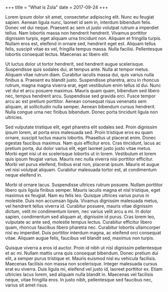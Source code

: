 +++
title = "What is Zola"
date = 2017-09-24
+++

Lorem ipsum dolor sit amet, consectetur adipiscing elit. Nunc eu feugiat sapien. Aenean ligula nunc, laoreet id sem in, interdum bibendum felis. Donec vel dui neque. Praesent ac sem ut justo volutpat rutrum a imperdiet tellus. Nam lobortis massa non hendrerit hendrerit. Vivamus porttitor dignissim turpis, eget aliquam urna tincidunt non. Aliquam et fringilla turpis. Nullam eros est, eleifend in ornare sed, hendrerit eget est. Aliquam tellus felis, suscipit vitae ex vel, fringilla tempus massa. Nulla facilisi. Pellentesque lobortis consequat lectus. Maecenas ac libero elit.

<!-- more -->

Ut luctus dolor ut tortor hendrerit, sed hendrerit augue scelerisque. Suspendisse quis sodales dui, at tempus ante. Nulla at tempor metus. Aliquam vitae rutrum diam. Curabitur iaculis massa dui, quis varius nulla finibus a. Praesent eu blandit justo. Suspendisse pharetra, arcu in rhoncus rutrum, magna magna viverra erat, eget vestibulum enim tellus id dui. Nunc vel dui et arcu posuere maximus. Mauris quam quam, bibendum sed libero nec, tempus hendrerit arcu. Suspendisse sed gravida orci. Fusce tempor arcu ac est pretium porttitor. Aenean consequat risus venenatis sem aliquam, at sollicitudin nulla semper. Aenean bibendum cursus hendrerit. Nulla congue urna nec finibus bibendum. Donec porta tincidunt ligula non ultricies.

Sed vulputate tristique elit, eget pharetra elit sodales sed. Proin dignissim ipsum lorem, at porta eros malesuada sed. Proin tristique eros eu quam ornare, suscipit luctus mauris lobortis. Phasellus ut placerat enim. Donec egestas faucibus maximus. Nam quis efficitur eros. Cras tincidunt, lacus ac pretium porta, dui dolor varius elit, eget laoreet justo justo vitae metus. Morbi eget nisi ut ex scelerisque lobortis ut in lorem. Vestibulum et lorem quis ipsum feugiat varius. Mauris nec nulla viverra nisi porttitor efficitur. Morbi vel purus eleifend, finibus erat non, placerat ipsum. Mauris et augue vel nisi volutpat aliquam. Curabitur malesuada tortor est, at condimentum neque eleifend in.

Morbi id ornare lacus. Suspendisse ultrices rutrum posuere. Nullam porttitor libero quis ligula finibus semper. Mauris iaculis magna et nisl tristique, eget maximus ex feugiat. Nam eu felis leo. Quisque ultrices varius purus in molestie. Duis non accumsan ligula. Vivamus dignissim malesuada metus, vel hendrerit tellus viverra id. Curabitur posuere, mauris vitae dignissim dictum, velit mi condimentum lorem, nec varius velit arcu a mi. In dolor sapien, condimentum sed aliquam at, dignissim id purus. Cras lorem leo, vulputate ac ante sed, molestie tempus lectus. Curabitur efficitur libero quam, rhoncus faucibus libero pharetra nec. Curabitur lobortis ullamcorper nisl eu imperdiet. Duis porttitor interdum magna, ac eleifend orci consequat vitae. Aliquam augue felis, faucibus vel blandit sed, maximus non turpis.

Quisque viverra a eros id auctor. Proin id nibh ut nisl dignissim pellentesque et ac mi. Nullam mattis urna quis consequat bibendum. Donec pretium dui elit, a semper purus tristique et. Mauris euismod nisl eu vehicula facilisis. Maecenas facilisis non massa non scelerisque. Integer malesuada cursus erat eu viverra. Duis ligula mi, eleifend vel justo id, laoreet porttitor ex. Etiam ultricies lacus lorem, sed aliquam nulla blandit in. Maecenas vel facilisis neque, vitae fringilla eros. In justo nibh, pellentesque sed faucibus nec, varius sit amet risus.

